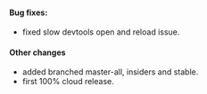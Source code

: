 #### Bug fixes:
* fixed slow devtools open and reload issue.

#### Other changes
* added branched master-all, insiders and stable.
* first 100% cloud release.